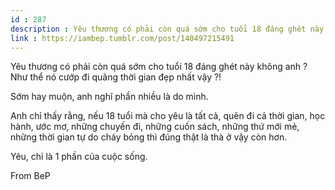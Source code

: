 ```yaml
---
id : 287
description : Yêu thương có phải còn quá sớm cho tuổi 18 đáng ghét này không anh ? Như thể nó cướp đi quãng thời gian đẹp nhất vậy ?!
link : https://iambep.tumblr.com/post/140497215491
---
```


Yêu thương có phải còn quá sớm cho tuổi 18 đáng ghét này không anh ? Như
thể nó cướp đi quãng thời gian đẹp nhất vậy ?!

Sớm hay muộn, anh nghĩ phần nhiều là do mình.

Anh chỉ thấy rằng, nếu 18 tuổi mà cho yêu là tất cả, quên đi cả thời gian,
học hành, ước mơ, những chuyến đi, những cuốn sách, những thứ mới mẻ, những
thời gian tự do cháy bỏng thì đúng thật là thà ở vậy còn hơn.

Yêu, chỉ là 1 phần của cuộc sống.

From BeP